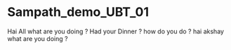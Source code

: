 # Sampath_demo_UBT_01
Hai All
what are you doing ?
Had your Dinner ?
how do you do ?
hai akshay what are you doing ?
